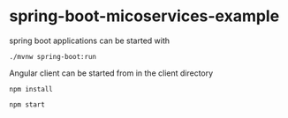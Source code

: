 # spring-boot-micoservices-example

spring boot applications can be started with 

```./mvnw spring-boot:run```

Angular client can be started from in the client directory

```npm install```

```npm start```
